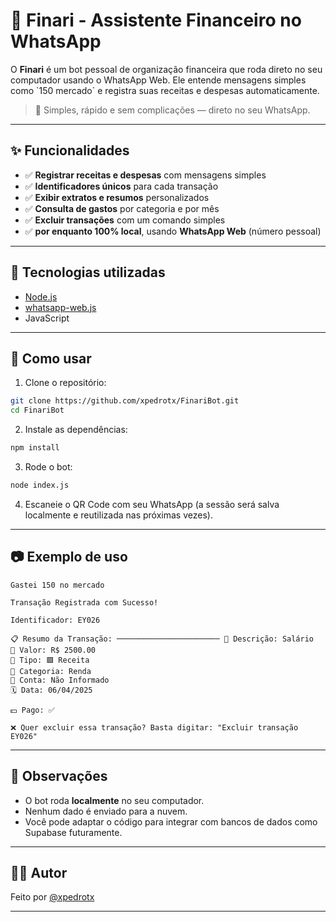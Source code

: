 # 🤖 Finari - Assistente Financeiro no WhatsApp

O **Finari** é um bot pessoal de organização financeira que roda direto no seu computador usando o WhatsApp Web. Ele entende mensagens simples como \`150 mercado\` e registra suas receitas e despesas automaticamente.

> 📲 Simples, rápido e sem complicações — direto no seu WhatsApp.

---

## ✨ Funcionalidades

- ✅ **Registrar receitas e despesas** com mensagens simples  
- ✅ **Identificadores únicos** para cada transação  
- ✅ **Exibir extratos e resumos** personalizados  
- ✅ **Consulta de gastos** por categoria e por mês  
- ✅ **Excluir transações** com um comando simples  
- ✅ **por enquanto 100% local**, usando **WhatsApp Web** (número pessoal)

---

## 🧰 Tecnologias utilizadas

- [Node.js](https://nodejs.org/)
- [whatsapp-web.js](https://wwebjs.dev/)
- JavaScript

---

## 🚀 Como usar

1. Clone o repositório:

```bash
git clone https://github.com/xpedrotx/FinariBot.git
cd FinariBot
```

2. Instale as dependências:

```bash
npm install
```

3. Rode o bot:

```bash
node index.js
```

4. Escaneie o QR Code com seu WhatsApp (a sessão será salva localmente e reutilizada nas próximas vezes).

---

## 📷 Exemplo de uso

```
Gastei 150 no mercado
```  

```
Transação Registrada com Sucesso!

Identificador: EY026

📋 Resumo da Transação: ─────────────────────── 🔖 Descrição: Salário
💸 Valor: R$ 2500.00
🔄 Tipo: 🟩 Receita
🔖 Categoria: Renda
🏦 Conta: Não Informado
🗓️ Data: 06/04/2025

💵 Pago: ✅

❌ Quer excluir essa transação? Basta digitar: "Excluir transação EY026"

```

---

## 📌 Observações

- O bot roda **localmente** no seu computador.
- Nenhum dado é enviado para a nuvem.
- Você pode adaptar o código para integrar com bancos de dados como Supabase futuramente.

---

## 🧑‍💻 Autor

Feito por [@xpedrotx](https://github.com/xpedrotx)

---
